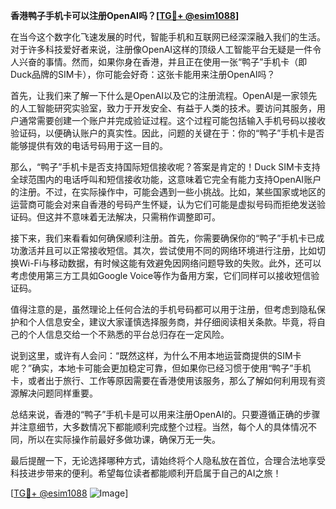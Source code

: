 **香港鸭子手机卡可以注册OpenAI吗？[[TG💪+ @esim1088](https://t.me/s/esim1088)]**

在当今这个数字化飞速发展的时代，智能手机和互联网已经深深融入我们的生活。对于许多科技爱好者来说，注册像OpenAI这样的顶级人工智能平台无疑是一件令人兴奋的事情。然而，如果你身在香港，并且正在使用一张“鸭子”手机卡（即Duck品牌的SIM卡），你可能会好奇：这张卡能用来注册OpenAI吗？

首先，让我们来了解一下什么是OpenAI以及它的注册流程。OpenAI是一家领先的人工智能研究实验室，致力于开发安全、有益于人类的技术。要访问其服务，用户通常需要创建一个账户并完成验证过程。这个过程可能包括输入手机号码以接收验证码，以便确认账户的真实性。因此，问题的关键在于：你的“鸭子”手机卡是否能够提供有效的电话号码用于这一目的。

那么，“鸭子”手机卡是否支持国际短信接收呢？答案是肯定的！Duck SIM卡支持全球范围内的电话呼叫和短信接收功能，这意味着它完全有能力支持OpenAI账户的注册。不过，在实际操作中，可能会遇到一些小挑战。比如，某些国家或地区的运营商可能会对来自香港的号码产生怀疑，认为它们可能是虚拟号码而拒绝发送验证码。但这并不意味着无法解决，只需稍作调整即可。

接下来，我们来看看如何确保顺利注册。首先，你需要确保你的“鸭子”手机卡已成功激活并且可以正常接收短信。其次，尝试使用不同的网络环境进行注册，比如切换Wi-Fi与移动数据，有时候这能有效避免因网络问题导致的失败。此外，还可以考虑使用第三方工具如Google Voice等作为备用方案，它们同样可以接收短信验证码。

值得注意的是，虽然理论上任何合法的手机号码都可以用于注册，但考虑到隐私保护和个人信息安全，建议大家谨慎选择服务商，并仔细阅读相关条款。毕竟，将自己的个人信息交给一个不熟悉的平台总归存在一定风险。

说到这里，或许有人会问：“既然这样，为什么不用本地运营商提供的SIM卡呢？”确实，本地卡可能会更加稳定可靠，但如果你已经习惯于使用“鸭子”手机卡，或者出于旅行、工作等原因需要在香港使用该服务，那么了解如何利用现有资源解决问题同样重要。

总结来说，香港的“鸭子”手机卡是可以用来注册OpenAI的。只要遵循正确的步骤并注意细节，大多数情况下都能顺利完成整个过程。当然，每个人的具体情况不同，所以在实际操作前最好多做功课，确保万无一失。

最后提醒一下，无论选择哪种方式，请始终将个人隐私放在首位，合理合法地享受科技进步带来的便利。希望每位读者都能顺利开启属于自己的AI之旅！

[[TG💪+ @esim1088](https://t.me/s/esim1088) ![Image](https://i.postimg.cc/4NQfJmqS/Snipaste-2025-05-13-00-14-12.png)]